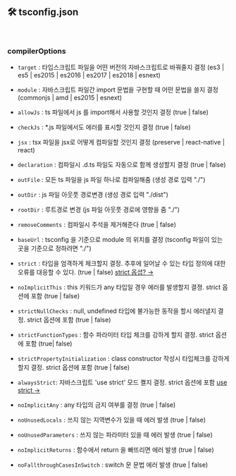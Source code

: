 <br/> 

## 🛠 tsconfig.json

<br/> 

### compilerOptions

- `target` : 타입스크립트 파일을 어떤 버전의 자바스크립트로 바꿔줄지 결정 (es3 | es5 | es2015 | es2016 | es2017 | es2018 | esnext)
- `module` : 자바스크립트 파일간 import 문법을 구현할 때 어떤 문법을 쓸지 결정 (commonjs | amd | es2015 | esnext)
- `allowJs` : ts 파일에서 js 를 import해서 사용할 것인지 결정 (true | false)
- `checkJs` : *.js 파일에서도 에러를 표시할 것인지 결정 (true | false)
- `jsx` : tsx 파일을 jsx로 어떻게 컴파일할 것인지 결정 (preserve | react-native | react)
- `declaration` : 컴파일시 .d.ts 파일도 자동으로 함께 생성할지 결정 (true | false)
- `outFile` : 모든 ts 파일을 js 파일 하나로 컴파일해줌 (생성 경로 입력 "./")
- `outDir` : js 파일 아웃풋 경로변경 (생성 경로 입력 "./dist")
- `rootDir` : 루트경로 변경 (js 파일 아웃풋 경로에 영향을 줌 "./")
- `removeComments` : 컴파일시 주석을 제거해준다 (true | false)
- `baseUrl` : tsconfig 을 기준으로 module 의 위치를 결정 (tsconfig 파일이 있는 곳을 기준으로 정하려면 "./")

- `strict` : 타입을 엄격하게 체크할지 결정. 추후에 일어날 수 있는 타입 정의에 대한 오류를 대응할 수 있다. (true | false) [strict 옵셥? →](https://iancoding.tistory.com/270)
- `noImplicitThis` : this 키워드가 any 타입일 경우 에러를 발생할지 결졍. strict 옵션에 포함 (true | false)
- `strictNullChecks` : null, undefined 타입에 불가능한 동작을 할시 에러낼지 결정. strict 옵션에 포함 (true | false)
- `strictFunctionTypes` : 함수 파라미터 타입 체크를 강하게 할지 결정. strict 옵션에 포함 (true| false)
- `strictPropertyInitialization` : class constructor 작성시 타입체크를 강하게 할지 결정. strict 옵션에 포함 (true | false)
- `alwaysStrict`: 자바스크립트 'use strict' 모드 켤지 결정. strict 옵션에 포함 [use strict →](https://developer.mozilla.org/ko/docs/Web/JavaScript/Reference/Strict_mode)
- `noImplicitAny` : any 타입의 금지 여부를 결정 (true | false)

- `noUnusedLocals` : 쓰지 않는 지역변수가 있을 때 에러 발생 (true | false)
- `noUnusedParameters` : 쓰지 않는 파라미터 있을 때 에러 발생 (true | false)
- `noImplicitReturns` : 함수에서 return 을 빠뜨리면 에러 발생 (true | false)
- `noFallthroughCasesInSwitch` : switch 문 문법 에러 발생 (true | false) 
